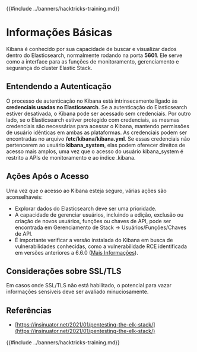 {{#include ../banners/hacktricks-training.md}}

# Informações Básicas

Kibana é conhecido por sua capacidade de buscar e visualizar dados dentro do Elasticsearch, normalmente rodando na porta **5601**. Ele serve como a interface para as funções de monitoramento, gerenciamento e segurança do cluster Elastic Stack.

## Entendendo a Autenticação

O processo de autenticação no Kibana está intrinsecamente ligado às **credenciais usadas no Elasticsearch**. Se a autenticação do Elasticsearch estiver desativada, o Kibana pode ser acessado sem credenciais. Por outro lado, se o Elasticsearch estiver protegido com credenciais, as mesmas credenciais são necessárias para acessar o Kibana, mantendo permissões de usuário idênticas em ambas as plataformas. As credenciais podem ser encontradas no arquivo **/etc/kibana/kibana.yml**. Se essas credenciais não pertencerem ao usuário **kibana_system**, elas podem oferecer direitos de acesso mais amplos, uma vez que o acesso do usuário kibana_system é restrito a APIs de monitoramento e ao índice .kibana.

## Ações Após o Acesso

Uma vez que o acesso ao Kibana esteja seguro, várias ações são aconselháveis:

- Explorar dados do Elasticsearch deve ser uma prioridade.
- A capacidade de gerenciar usuários, incluindo a edição, exclusão ou criação de novos usuários, funções ou chaves de API, pode ser encontrada em Gerenciamento de Stack -> Usuários/Funções/Chaves de API.
- É importante verificar a versão instalada do Kibana em busca de vulnerabilidades conhecidas, como a vulnerabilidade RCE identificada em versões anteriores a 6.6.0 ([Mais Informações](https://insinuator.net/2021/01/pentesting-the-elk-stack/#ref2)).

## Considerações sobre SSL/TLS

Em casos onde SSL/TLS não está habilitado, o potencial para vazar informações sensíveis deve ser avaliado minuciosamente.

## Referências

- [https://insinuator.net/2021/01/pentesting-the-elk-stack/](https://insinuator.net/2021/01/pentesting-the-elk-stack/)

{{#include ../banners/hacktricks-training.md}}
